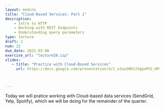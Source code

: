 ```yaml
---
layout: module
title: "Cloud-Based Services: Part 1"
description:
    - Intro to HTTP
    - Working with REST Endpoints
    - Understanding query parameters
type: lecture
draft: 1
num: 22
due_date: 2021-03-08
exercise_url: "lecture26.zip"
slides:
   - title: "Practice with Cloud-Based Services"
     url: https://docs.google.com/presentation/d/1_o3oa30KVJ3qqsM7G_HPsKRUsw7RiiqoyKLGdaS7q6A/edit?usp=sharing



---
```


Today we will pratice working with Cloud-based data services (SendGrid, Yelp, Spotify), which we will be doing for the remainder of the quarter.